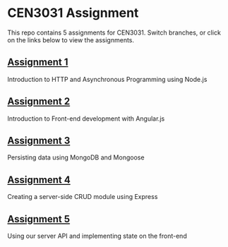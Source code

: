 # CEN3031 Assignment

This repo contains 5 assignments for CEN3031.
Switch branches, or click on the links below to view the assignments.

## [Assignment 1](../../tree/Assignment1)
Introduction to HTTP and Asynchronous Programming using Node.js

## [Assignment 2](../../tree/Assignment2)
Introduction to Front-end development with Angular.js

## [Assignment 3](../../tree/Assignment3)
Persisting data using MongoDB and Mongoose

## [Assignment 4](../../tree/Assignment4)
Creating a server-side CRUD module using Express

## [Assignment 5](../../tree/Assignment5)
Using our server API and implementing state on the front-end
